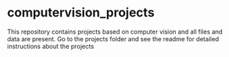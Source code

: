 # computervision_projects

This repository contains projects based on computer vision and all files and data are present. Go to the projects folder and see the readme for detailed instructions about the projects
